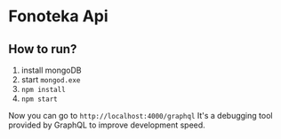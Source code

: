 # Fonoteka Api

## How to run?
1. install mongoDB
2. start `mongod.exe`
3. `npm install`
4. `npm start`

Now you can go to `http://localhost:4000/graphql`
It's a debugging tool provided by GraphQL to improve development speed.